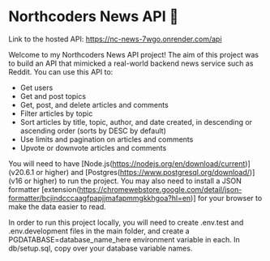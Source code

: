 # Northcoders News API 📰

Link to the hosted API: https://nc-news-7wgo.onrender.com/api

Welcome to my Northcoders News API project! The aim of this project was to build an API that mimicked a real-world backend news service such as Reddit. You can use this API to:

- Get users
- Get and post topics
- Get, post, and delete articles and comments
- Filter articles by topic
- Sort articles by title, topic, author, and date created, in descending or ascending order (sorts by DESC by default)
- Use limits and pagination on articles and comments
- Upvote or downvote articles and comments

You will need to have [Node.js(https://nodejs.org/en/download/current)] (v20.6.1 or higher) and [Postgres(https://www.postgresql.org/download/)] (v16 or higher) to run the project. You may also need to install a JSON formatter [extension(https://chromewebstore.google.com/detail/json-formatter/bcjindcccaagfpapjjmafapmmgkkhgoa?hl=en)] for your browser to make the data easier to read.

In order to run this project locally, you will need to create .env.test and .env.development files in the main folder, and create a PGDATABASE=database_name_here environment variable in each. In db/setup.sql, copy over your database variable names.
